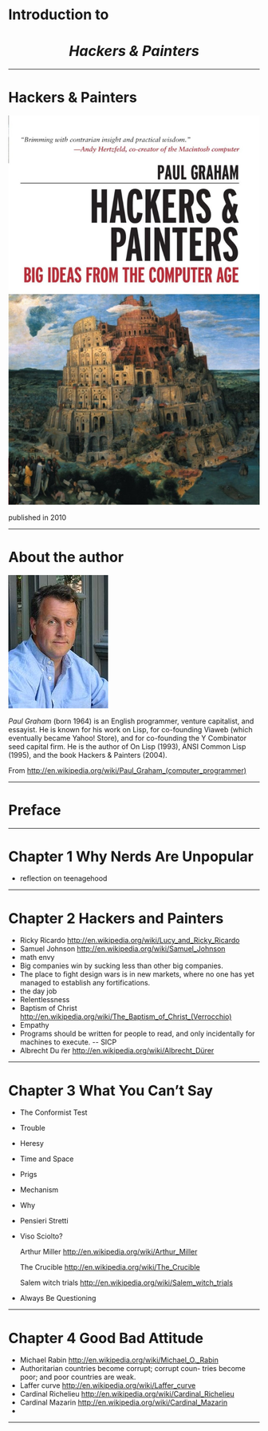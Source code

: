 # Introduction to 

# <center> *Hackers & Painters*</center>

---

# Hackers & Painters

![](../pic/Hackers_and_Painters.jpg)

published in 2010

---



# About the author


![](../pic/Paulgraham.jpg)

*Paul Graham* (born 1964) is an English programmer, venture capitalist, and essayist. He is known for his work on Lisp, for co-founding Viaweb (which eventually became Yahoo! Store), and for co-founding the Y Combinator seed capital firm. He is the author of On Lisp (1993), ANSI Common Lisp (1995), and the book Hackers & Painters (2004).

From <http://en.wikipedia.org/wiki/Paul_Graham_(computer_programmer)>

----

# Preface


----

# Chapter 1 Why Nerds Are Unpopular

*	reflection on teenagehood

----

# Chapter 2 Hackers and Painters

*	Ricky Ricardo <http://en.wikipedia.org/wiki/Lucy_and_Ricky_Ricardo>
*	Samuel Johnson <http://en.wikipedia.org/wiki/Samuel_Johnson>
*	math envy
*	Big companies win by sucking less than other big companies.
*	The place to fight design wars is in new markets, where no one has yet managed to establish any fortifications.
*	the day job
*	Relentlessness
*	Baptism of Christ <http://en.wikipedia.org/wiki/The_Baptism_of_Christ_(Verrocchio)>
*	Empathy
*	Programs should be written for people to read, and only incidentally for machines to execute. -- SICP
*	Albrecht Du ̈rer <http://en.wikipedia.org/wiki/Albrecht_Dürer>

----

# Chapter 3 What You Can’t Say

*	The Conformist Test
*	Trouble
*	Heresy
*	Time and Space
*	Prigs
*	Mechanism
*	Why
*	Pensieri Stretti
*	Viso Sciolto?

	Arthur Miller <http://en.wikipedia.org/wiki/Arthur_Miller>
	
	The Crucible <http://en.wikipedia.org/wiki/The_Crucible>
	
	Salem witch trials <http://en.wikipedia.org/wiki/Salem_witch_trials>

*	Always Be Questioning

----

# Chapter 4 Good Bad Attitude

*	Michael Rabin <http://en.wikipedia.org/wiki/Michael_O._Rabin>
*	Authoritarian countries become corrupt; corrupt coun- tries become poor; and poor countries are weak.
*	Laffer curve <http://en.wikipedia.org/wiki/Laffer_curve>
*	Cardinal Richelieu <http://en.wikipedia.org/wiki/Cardinal_Richelieu>
*	Cardinal Mazarin <http://en.wikipedia.org/wiki/Cardinal_Mazarin>
*	


----